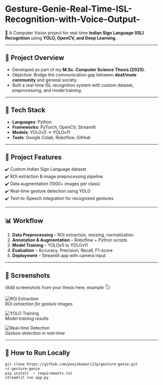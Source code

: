 # Gesture-Genie-Real-Time-ISL-Recognition-with-Voice-Output-



🚀 A Computer Vision project for real-time **Indian Sign Language (ISL) Recognition** using **YOLO, OpenCV, and Deep Learning**.  

---

## 📖 Project Overview  
- Developed as part of my **M.Sc. Computer Science Thesis (2025)**.  
- Objective: Bridge the communication gap between **deaf/mute community** and general society.  
- Built a real-time ISL recognition system with custom dataset, preprocessing, and model training.  

---

## 🔧 Tech Stack  
- **Languages**: Python  
- **Frameworks**: PyTorch, OpenCV, Streamlit  
- **Models**: YOLOv5 → YOLOv11  
- **Tools**: Google Colab, Roboflow, GitHub  

---

## 📂 Project Features  
✔️ Custom Indian Sign Language dataset  
✔️ ROI extraction & image preprocessing pipeline  
✔️ Data augmentation (1000+ images per class)  
✔️ Real-time gesture detection using YOLO  
✔️ Text-to-Speech integration for recognized gestures  

---

## 📊 Workflow  
1. **Data Preprocessing** – ROI extraction, resizing, normalization  
2. **Annotation & Augmentation** – Roboflow + Python scripts  
3. **Model Training** – YOLOv5 to YOLOv11  
4. **Evaluation** – Accuracy, Precision, Recall, F1-score  
5. **Deployment** – Streamlit app with camera input  

---

## 📸 Screenshots  
(Add screenshots from your thesis here, example 👇)  

![ROI Extraction](assets/roi_example.png)  
*ROI extraction for gesture images*  

![YOLO Training](assets/yolo_training.png)  
*Model training results*  

![Real-time Detection](assets/detection_demo.gif)  
*Gesture detection in real-time*  

---

## 🚀 How to Run Locally  
```bash
git clone https://github.com/poojakumari22p/gesture-genie.git
cd gesture-genie
pip install -r requirements.txt
streamlit run app.py

